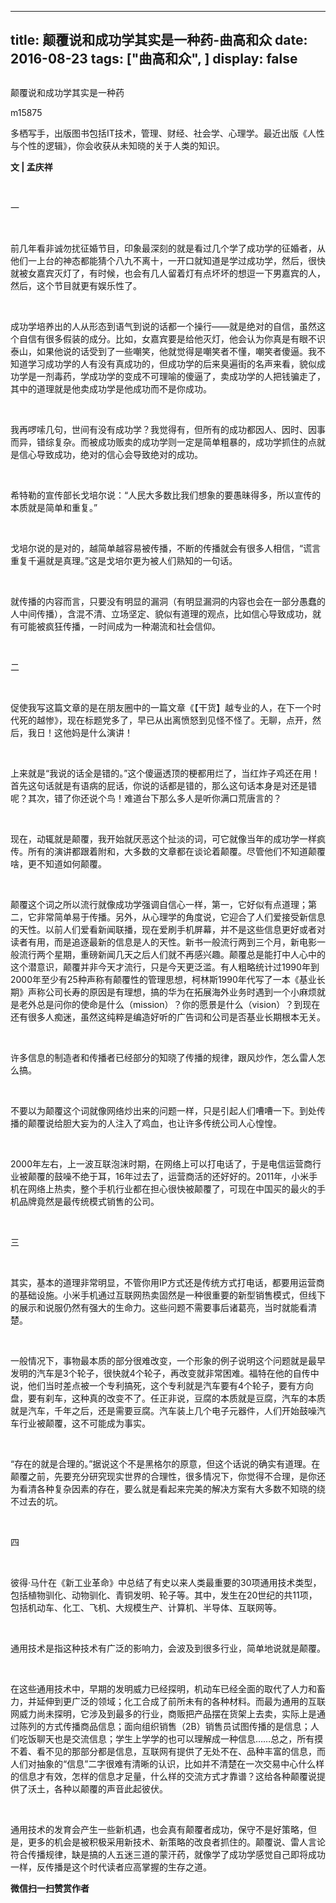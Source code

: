 
---
title:   颠覆说和成功学其实是一种药-曲高和众
date: 2016-08-23
tags: ["曲高和众", ]
display: false
---


## 



颠覆说和成功学其实是一种药




m15875




多栖写手，出版图书包括IT技术，管理、财经、社会学、心理学。最近出版《人性与个性的逻辑》，你会收获从未知晓的关于人类的知识。


**文 | 孟庆祥**

&nbsp;

一

&nbsp;

前几年看非诚勿扰征婚节目，印象最深刻的就是看过几个学了成功学的征婚者，从他们一上台的神态都能猜个八九不离十，一开口就知道是学过成功学，然后，很快就被女嘉宾灭灯了，有时候，也会有几人留着灯有点坏坏的想逗一下男嘉宾的人，然后，这个节目就更有娱乐性了。

&nbsp;

成功学培养出的人从形态到语气到说的话都一个操行——就是绝对的自信，虽然这个自信有很多假装的成分。比如，女嘉宾要是给他灭灯，他会认为你真是有眼不识泰山，如果他说的话受到了一些嘲笑，他就觉得是嘲笑者不懂，嘲笑者傻逼。我不知道学习成功学的人有没有真成功的，但成功学的后来臭遍街的名声来看，貌似成功学是一剂毒药，学成功学的变成不可理喻的傻逼了，卖成功学的人把钱骗走了，其中的道理就是他卖成功学是他成功而不是你成功。

&nbsp;

我再啰嗦几句，世间有没有成功学？我觉得有，但所有的成功都因人、因时、因事而异，错综复杂。而被成功贩卖的成功学则一定是简单粗暴的，成功学抓住的点就是信心导致成功，绝对的信心会导致绝对的成功。

&nbsp;

希特勒的宣传部长戈培尔说：“人民大多数比我们想象的要愚昧得多，所以宣传的本质就是简单和重复。”

&nbsp;

戈培尔说的是对的，越简单越容易被传播，不断的传播就会有很多人相信，“谎言重复千遍就是真理。”这是戈培尔更为被人们熟知的一句话。

&nbsp;

就传播的内容而言，只要没有明显的漏洞（有明显漏洞的内容也会在一部分愚蠢的人中间传播），含混不清、立场坚定、貌似有道理的观点，比如信心导致成功，就有可能被疯狂传播，一时间成为一种潮流和社会信仰。

&nbsp;

二

&nbsp;

促使我写这篇文章的是在朋友圈中的一篇文章《【干货】越专业的人，在下一个时代死的越惨》，现在标题党多了，早已从出离愤怒到见怪不怪了。无聊，点开，然后，我日！这他妈是什么演讲！

&nbsp;

上来就是“我说的话全是错的。”这个傻逼透顶的梗都用烂了，当红炸子鸡还在用！首先这句话就是有语病的屁话，你说的话都是错的，那么这句话本身是对还是错呢？其次，错了你还说个鸟！难道台下那么多人是听你满口荒唐言的？

&nbsp;

现在，动辄就是颠覆，我开始就厌恶这个扯淡的词，可它就像当年的成功学一样疯传。所有的演讲都跟着附和，大多数的文章都在谈论着颠覆。尽管他们不知道颠覆啥，更不知道如何颠覆。

&nbsp;

颠覆这个词之所以流行就像成功学强调自信心一样，第一，它好似有点道理；第二，它非常简单易于传播。另外，从心理学的角度说，它迎合了人们爱接受新信息的天性。以前人们爱看新闻联播，现在爱刷手机屏幕，并不是这些信息更好或者对读者有用，而是追逐最新的信息是人的天性。新书一般流行两到三个月，新电影一般流行两个星期，重磅新闻几天之后人们就不再感兴趣。颠覆总是能打中人心中的这个潜意识，颠覆并非今天才流行，只是今天更泛滥。有人粗略统计过1990年到2000年至少有25种声称有颠覆性的管理思想，柯林斯1990年代写了一本《基业长期》声称公司长寿的原因是有理想，搞的华为在拓展海外业务时遇到一个小麻烦就是老外总是问你的使命是什么（mission）？你的愿景是什么（vision）？到现在还有很多人痴迷，虽然这纯粹是编造好听的广告词和公司是否基业长期根本无关。

&nbsp;

许多信息的制造者和传播者已经部分的知晓了传播的规律，跟风炒作，怎么雷人怎么搞。

&nbsp;

不要以为颠覆这个词就像网络炒出来的问题一样，只是引起人们嘈嘈一下。到处传播的颠覆说给胆大妄为的人注入了鸡血，也让许多传统公司人心惶惶。

&nbsp;

2000年左右，上一波互联泡沫时期，在网络上可以打电话了，于是电信运营商行业被颠覆的鼓噪不绝于耳，16年过去了，运营商活的还好好的。2011年，小米手机在网络上热卖，整个手机行业都在担心很快被颠覆了，可现在中国买的最火的手机品牌竟然是最传统模式销售的公司。

&nbsp;

三

&nbsp;

其实，基本的道理非常明显，不管你用IP方式还是传统方式打电话，都要用运营商的基础设施。小米手机通过互联网热卖固然是一种很重要的新型销售模式，但线下的展示和说服仍然有强大的生命力。这些问题不需要事后诸葛亮，当时就能看清楚。

&nbsp;

一般情况下，事物最本质的部分很难改变，一个形象的例子说明这个问题就是最早发明的汽车是3个轮子，很快就4个轮子，再改变就非常困难。福特在他的自传中说，他们当时差点被一个专利搞死，这个专利就是汽车要有4个轮子，要有方向盘，要有刹车，这种真的改变不了。任正非说，豆腐的本质就是豆腐，汽车的本质就是汽车，千年之后，还是需要豆腐。汽车装上几个电子元器件，人们开始鼓噪汽车行业被颠覆，这不可能成为事实。

&nbsp;

“存在的就是合理的。”据说这个不是黑格尔的原意，但这个话说的确实有道理。在颠覆之前，先要充分研究现实世界的合理性，很多情况下，你觉得不合理，是你还为看清各种复杂因素的存在，要么就是看起来完美的解决方案有大多数不知晓的绕不过去的坑。

&nbsp;

四

&nbsp;

彼得·马什在《新工业革命》中总结了有史以来人类最重要的30项通用技术类型，包括植物驯化、动物驯化、青铜发明、轮子等。其中，发生在20世纪的共11项，包括机动车、化工、飞机、大规模生产、计算机、半导体、互联网等。

&nbsp;

通用技术是指这种技术有广泛的影响力，会波及到很多行业，简单地说就是颠覆。

&nbsp;

在这些通用技术中，早期的发明威力已经探明，机动车已经全面的取代了人力和畜力，并延伸到更广泛的领域；化工合成了前所未有的各种材料。而最为通用的互联网威力尚未探明，它涉及到最多的行业，商贩把产品摆在货架上去卖，实际上是通过陈列的方式传播商品信息；面向组织销售（2B）销售员试图传播的是信息；人们吃饭聊天也是交流信息；学生上学学的也可以理解成一种信息……总之，所有摸不着、看不见的那部分都是信息，互联网有提供了无处不在、品种丰富的信息，而人们对抽象的“信息”二字很难有清晰的认识，比如并不清楚在一次交易中心什么样的信息才有效，怎样的信息才足量，什么样的交流方式才靠谱？这给各种颠覆说提供了沃土，各种以颠覆的声音此起彼伏。

&nbsp;

通用技术的发育会产生一些新机遇，也会真有颠覆者成功，保守不是好策略，但是，更多的机会是被积极采用新技术、新策略的改良者抓住的。颠覆说、雷人言论符合传播规律，缺是搞的人五迷三道的蒙汗药，就像学了成功学感觉自己即将成功一样，反传播是这个时代读者应高掌握的生存之道。




**微信扫一扫赞赏作者**













